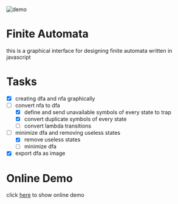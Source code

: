 ![demo](https://raw.githubusercontent.com/amirkabiri/finite-automata/master/demo.png "demo")

# Finite Automata
this is a graphical interface for designing finite automata written in javascript

# Tasks
- [x] creating dfa and nfa graphically
- [ ] convert nfa to dfa
    - [x] define and send unavailable symbols of every state to trap
    - [x] convert duplicate symbols of every state
    - [ ] convert lambda transitions
- [ ] minimize dfa and removing useless states
    - [x] remove useless states
    - [ ] minimize dfa
- [x] export dfa as image
# Online Demo
click [here](https://amirkabiri.github.io/finite-automata/index.html) to show online demo